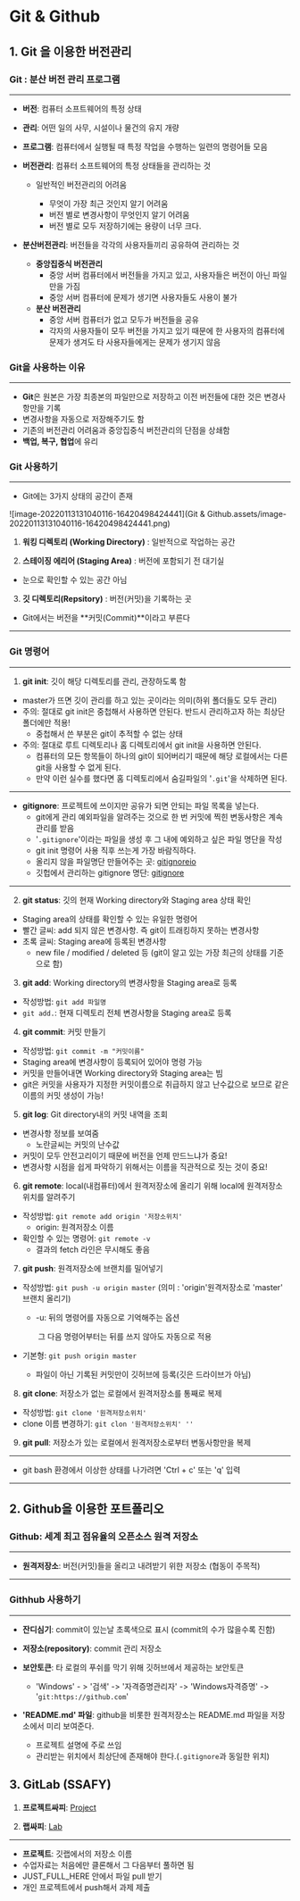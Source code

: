# Git & Github

## 1. Git 을 이용한 버전관리

### Git : 분산 버전 관리 프로그램 

---

- **버전**: 컴퓨터 소프트웨어의 특정 상태
- **관리**: 어떤 일의 사무, 시설이나 물건의 유지 개량
- **프로그램**: 컴퓨터에서 실행될 때 특정 작업을 수행하는 일련의 명령어들 모음



- **버전관리**: 컴퓨터 소프트웨어의 특정 상태들을 관리하는 것

  - 일반적인 버전관리의 어려움

    - 무엇이 가장 최근 것인지 알기 어려움
    - 버전 별로 변경사항이 무엇인지 알기 어려움
    - 버전 별로 모두 저장하기에는 용량이 너무 크다.

    

- **분산버전관리**: 버전들을 각각의 사용자들끼리 공유하여 관리하는 것

  - **중앙집중식 버전관리**
    - 중앙 서버 컴퓨터에서 버전들을 가지고 있고, 사용자들은 버전이 아닌 파일만을 가짐
    - 중앙 서버 컴퓨터에 문제가 생기면 사용자들도 사용이 불가
  - **분산 버전관리**
    - 중앙 서버 컴퓨터가 없고 모두가 버전들을 공유
    - 각자의 사용자들이 모두 버전을 가지고 있기 때문에 한 사용자의 컴퓨터에 문제가 생겨도 타 사용자들에게는 문제가 생기지 않음



### Git을 사용하는 이유

---

- **Git**은 원본은 가장 최종본의 파일만으로 저장하고 이전 버전들에 대한 것은 변경사항만을 기록
- 변경사항을 자동으로 저장해주기도 함
- 기존의 버전관리 어려움과 중앙집중식 버전관리의 단점을 상쇄함
- **백업, 복구, 협업**에 유리



### Git 사용하기

---

- Git에는 3가지 상태의 공간이 존재

![image-20220113131040116-16420498424441](Git & Github.assets/image-20220113131040116-16420498424441.png)

1. **워킹 디렉토리 (Working Directory)** : 일반적으로 작업하는 공간

2. **스테이징 에리어 (Staging Area)** : 버전에 포함되기 전 대기실

- 눈으로 확인할 수 있는 공간 아님

3. **깃 디렉토리(Repsitory)** : 버전(커밋)을 기록하는 곳

- Git에서는 버전을 **커밋(Commit)**이라고 부른다

---

### Git 명령어

---

1. **git init**: 깃이 해당 디렉토리를 관리, 관장하도록 함

- master가 뜨면 깃이 관리를 하고 있는 곳이라는 의미(하위 폴더들도 모두 관리)
- 주의: 절대로 git init은 중첩해서 사용하면 안된다. 반드시 관리하고자 하는 최상단 폴더에만 적용!
  - 중첩해서 쓴 부분은 git이 추적할 수 없는 상태
- 주의: 절대로 루트 디렉토리나 홈 디렉토리에서 git init을 사용하면 안된다.
  - 컴퓨터의 모든 항목들이 하나의 git이 되어버리기 때문에 해당 로컬에서는 다른 git을 사용할 수 없게 된다.
  - 만약 이런 실수를 했다면 홈 디렉토리에서 숨길파일의 '`.git`'을 삭제하면 된다.

---

- **gitignore**: 프로젝트에 쓰이지만 공유가 되면 안되는 파일 목록을 넣는다.
  - git에게 관리 예외파일을 알려주는 것으로 한 번 커밋에 찍힌 변동사항은 계속 관리를 받음
  - '`.gitignore`'이라는 파일을 생성 후 그 내에 예외하고 싶은 파일 명단을 작성
  - git init 명령어 사용 직후 쓰는게 가장 바람직하다.
  - 올리지 않을 파일명단 만들어주는 곳: [gitignoreio](https://www.toptal.com/developers/gitignore/api/windows)
  - 깃헙에서 관리하는 gitignore 명단: [gitignore](https://github.com/github/gitignore)

---

2. **git status**: 깃의 현재 Working directory와 Staging area 상태 확인

- Staging area의 상태를 확인할 수 있는 유일한 명령어
- 빨간 글씨: add 되지 않은 변경사항. 즉 git이 트래킹하지 못하는 변경사항
- 초록 글씨: Staging area에 등록된 변경사항
  - new file / modified / deleted 등 (git이 알고 있는 가장 최근의 상태를 기준으로 함)

3. **git add**: Working directory의 변경사항을 Staging area로 등록

- 작성방법: `git add 파일명`
- `git add.`: 현재 디렉토리 전체 변경사항을 Staging area로 등록

4. **git commit**: 커밋 만들기

- 작성방법: `git commit -m "커밋이름"`
- Staging area에 변경사항이 등록되어 있어야 명령 가능
- 커밋을 만들어내면 Working directory와 Staging area는 빔
- git은 커밋을 사용자가 지정한 커밋이름으로 취급하지 않고 난수값으로 보므로 같은 이름의 커밋 생성이 가능!

5. **git log**: Git directory내의 커밋 내역을 조회

- 변경사항 정보를 보여줌
  - 노란글씨는 커밋의 난수값
- 커밋이 모두 안전고리이기 때문에 버전을 언제 만드느냐가 중요!
- 변경사항 시점을 쉽게 파악하기 위해서는 이름을 직관적으로 짓는 것이 중요!

6. **git remote**: local(내컴퓨터)에서 원격저장소에 올리기 위해 local에 원격저장소 위치를 알려주기

- 작성방법: `git remote add origin '저장소위치'`
  - origin: 원격저장소 이름
- 확인할 수 있는 명령어: `git remote -v` 
  - 결과의 fetch 라인은 무시해도 좋음

7. **git push**: 원격저장소에 브랜치를 밀어넣기

- 작성방법: `git push -u origin master` (의미 : 'origin'원격저장소로 'master' 브랜치 올리기)

  - -u: 뒤의 명령어를 자동으로 기억해주는 옵션

    ​	  그 다음 명령어부터는 뒤를 쓰지 않아도 자동으로 적용

- 기본형: `git push origin master`

  - 파일이 아닌 기록된 커밋만이 깃허브에 등록(깃은 드라이브가 아님)

8. **git clone**: 저장소가 없는 로컬에서 원격저장소를 통째로 복제

- 작성방법: `git clone '원격저장소위치'`
- clone 이름 변경하기: `git clon '원격저장소위치' ''`

9. **git pull**: 저장소가 있는 로컬에서 원격저장소로부터 변동사항만을 복제

---

- git bash 환경에서 이상한 상태를 나가려면 'Ctrl + c' 또는 'q' 입력

---



## 2. Github을 이용한 포트폴리오

### Github: 세계 최고 점유율의 오픈소스 원격 저장소

---

- **원격저장소**: 버전(커밋)들을 올리고 내려받기 위한 저장소 (협동이 주목적)

---

### Githhub 사용하기

---

- **잔디심기**: commit이 있는날 초록색으로 표시 (commit의 수가 많을수록 진함)

- **저장소(repository)**: commit 관리 저장소 
- **보안토큰**: 타 로컬의 푸쉬를 막기 위해 깃허브에서 제공하는 보안토큰
  - 'Windows' - > '검색' ->  '자격증명관리자' ->  'Windows자격증명' ->  '`git:https://github.com`'

- **'README.md' 파일**: github을 비롯한 원격저장소는 README.md 파일을 저장소에서 미리 보여준다.
  - 프로젝트 설명에 주로 쓰임
  - 관리받는 위치에서 최상단에 존재해야 한다.(`.gitignore`과 동일한 위치)



## 3. GitLab (SSAFY)

1. **프로젝트싸피**: [Project](https://project.ssafy.com/)

2. **랩싸피**: [Lab](https://lab.ssafy.com/users/sign_in?auto_sign_in=false)

---

- **프로젝트**: 깃랩에서의 저장소 이름
- 수업자료는 처음에만 클론해서 그 다음부터 풀하면 됨
- JUST_FULL_HERE 안에서 파일 pull 받기
- 개인 프로젝트에서 push해서 과제 제출

